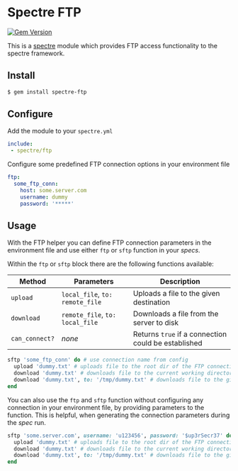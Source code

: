 # Spectre FTP

[![Gem Version](https://badge.fury.io/rb/spectre-ftp.svg)](https://badge.fury.io/rb/spectre-ftp)

This is a [spectre](https://github.com/ionos-spectre/spectre-core) module which provides FTP access functionality to the spectre framework.


## Install

```bash
$ gem install spectre-ftp
```


## Configure

Add the module to your `spectre.yml`

```yml
include:
 - spectre/ftp
```

Configure some predefined FTP connection options in your environment file

```yml
ftp:
  some_ftp_conn:
    host: some.server.com
    username: dummy
    password: '*****'
```


## Usage

With the FTP helper you can define FTP connection parameters in the environment file and use either `ftp` or `sftp` function in your *specs*.

Within the `ftp` or `sftp` block there are the following functions available:

| Method | Parameters | Description |
| -------| ---------- | ----------- |
| `upload` | `local_file`, `to: remote_file` | Uploads a file to the given destination |
| `download` | `remote_file`, `to: local_file` | Downloads a file from the server to disk |
| `can_connect?` | _none_ | Returns `true` if a connection could be established |


```ruby
sftp 'some_ftp_conn' do # use connection name from config
  upload 'dummy.txt' # uploads file to the root dir of the FTP connection
  download 'dummy.txt' # downloads file to the current working directory
  download 'dummy.txt', to: '/tmp/dummy.txt' # downloads file to the given destination
end
```

You can also use the `ftp` and `sftp` function without configuring any connection in your environment file, by providing parameters to the function.
This is helpful, when generating the connection parameters during the *spec* run.

```ruby
sftp 'some.server.com', username: 'u123456', password: '$up3rSecr37' do # use connection name from config
  upload 'dummy.txt' # uploads file to the root dir of the FTP connection
  download 'dummy.txt' # downloads file to the current working directory
  download 'dummy.txt', to: '/tmp/dummy.txt' # downloads file to the given destination
end
```
